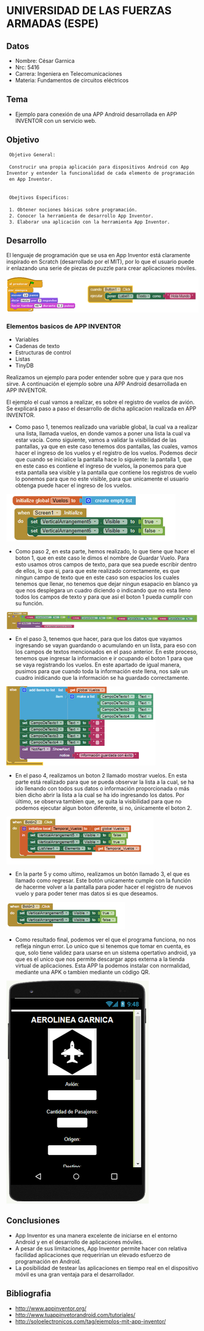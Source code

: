 UNIVERSIDAD DE LAS FUERZAS ARMADAS (ESPE)
========================

## Datos 

- Nombre: César Garnica
- Nrc: 5416
- Carrera: Ingeniera en Telecomunicaciones 
- Materia: Fundamentos de circuitos eléctricos 

## Tema 
 - Ejemplo para conexión de una APP Android desarrollada en APP INVENTOR con un servicio web.

## Objetivo

     Objetivo General:
     
     Construcir una propia aplicación para dispositivos Android con App Inventor y entender la funcionalidad de cada elemento de programación 
     en App Inventor.
     
     
     Obejtivos Especificos:
     
     1. Obtener nociones básicas sobre programación.
     2. Conocer la herramienta de desarrollo App Inventor.
     3. Elaborar una aplicación con la herramienta App Inventor.
 


## Desarrollo 
 
El lenguaje de programación que se usa en App Inventor está claramente inspirado en Scratch (desarrollado por el MIT), 
por lo que el usuario puede ir enlazando una serie de piezas de puzzle para crear aplicaciones móviles.

![](https://github.com/cagarnica/ImagenesProyec/blob/main/Img%201.PNG)

### Elementos basicos de APP INVENTOR 
- Variables
- Cadenas de texto
- Estructuras de control
- Listas
- TinyDB

Realizamos un ejemplo para poder entender sobre que y para que nos sirve. A continuación el ejemplo sobre una
APP Android desarrollada en APP INVENTOR.

El ejemplo el cual vamos a realizar, es sobre el registro de vuelos de avión. Se explicará paso a paso el desarrollo 
de dicha aplicacion realizada en APP INVENTOR.

- Como paso 1, tenemos realizado una variable global, la cual va a realizar una lista, llamada vuelos, en donde vamos a poner una 
lista la cual va estar vacía. Como siguiente, vamos a validar la visibilidad de las pantallas, ya que en este caso tenemos dos pantallas,
las cuales, vamos hacer el ingreso de los vuelos y el registro de los vuelos. Podemos decir que cuando se inicialice la pantalla hace lo siguiente:
la pantalla 1, que en este caso es contiene el ingreso de vuelos, la ponemos para que esta pantalla sea visible y la pantalla que contiene los 
registros de vuelo lo ponemos para que no este visible, para que unicamente el usuario obtenga puede hacer el ingreso de los vuelos.

![](https://github.com/cagarnica/ImagenesProyec/blob/main/Parte1.PNG)

- Como paso 2, en esta parte, hemos realizado, lo que tiene que hacer el boton 1, que en este caso le dimos el nombre de Guardar Vuelo. Para esto
usamos otros campos de texto, para que sea puede escribir dentro de ellos, lo que si, para que este realizado correctamente, es que ningun campo de texto que en este caso 
son  espacios los cuales tenemos que llenar, no tenemos que dejar ningun esapacio en blanco ya que nos desplegara un cuadro diciendo o indicando que no esta
lleno todos los campos de texto y  para que  asi el boton 1 pueda cumplir con su función.

![](https://github.com/cagarnica/ImagenesProyec/blob/main/Parte2.PNG)

- En el paso 3, tenemos que hacer,  para que los datos que vayamos ingresando se vayan guardando o acumulando en un lista, para eso con los campos de textos
 mencionados en el paso anterior. En este proceso, tenemos que ingresar la informacion e ir ocupando el boton 1 para que se vaya registrando los vuelos. En este apartado
 de igual manera, pusimos para que cuando toda la información este llena, nos sale un cuadro inidicando que la información se ha guardado correctamente.
 
 ![](https://github.com/cagarnica/ImagenesProyec/blob/main/Parte3.PNG)
 
 - En el paso 4, realizamos un boton 2 llamado mostrar vuelos. En esta parte está realizado para que se pueda observar la lista a la cual, se ha ido llenando con todos
 sus datos o información proporcionada o más bien dicho abrir la lista a la cual se ha ido ingresando los datos. Por último, se observa tambien que, se quita la visibilidad
 para que no podemos ejecutar algun boton diferente, si no, únicamente el boton 2.
 
 ![](https://github.com/cagarnica/ImagenesProyec/blob/main/Parte4.PNG)
 
 - En la parte 5 y como ultimo, realizamos un botón llamado 3, el que es llamado como regresar. Este botón unicamente cumple con la función de hacerme volver a la pantalla 
 para poder hacer el registro de nuevos vuelo y para poder tener mas datos si es que deseamos.
 
 ![](https://github.com/cagarnica/ImagenesProyec/blob/main/Parte5.PNG)
 
- Como resultado final, podemos ver el que el programa funciona, no nos refleja ningun error. Lo unico que si tenemos que tomar en cuenta, es que, 
solo tiene validez para usarse en un sistema opertativo android, ya que es el unico que nos permite descargar apps externa a la tienda virtual de 
aplicaciones. Esta APP la podemos instalar con normalidad, mediante una APK o tambien mediante un código QR.

![](https://github.com/cagarnica/ImagenesProyec/blob/main/Final.PNG)

## Conclusiones

- App  Inventor  es  una  manera  excelente  de  iniciarse  en  el entorno Android y en el desarrollo de aplicaciones móviles.
- A pesar de sus limitaciones, App Inventor permite hacer con relativa  facilidad  aplicaciones  que  requerirían  un  elevado 
esfuerzo de programación en Android.
- La posibilidad de testear las aplicaciones en tiempo real en el dispositivo móvil es una gran ventaja para el desarrollador. 

## Bibliografia 

- http://www.appinventor.org/
- http://www.tuappinvetorandroid.com/tutoriales/
- http://soloelectronicos.com/tag/ejemplos-mit-app-inventor/

